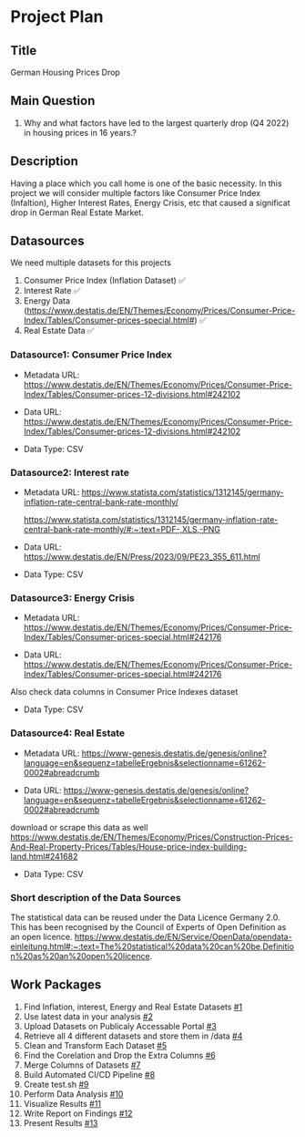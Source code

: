 # Project Plan

## Title
<!-- Give your project a short title. -->
German Housing Prices Drop

## Main Question

<!-- Think about one main question you want to answer based on the data. -->
1. Why and what factors have led to the largest quarterly drop (Q4 2022) in housing prices in 16 years.?

## Description

<!-- Describe your data science project in max. 200 words. Consider writing about why and how you attempt it. -->
Having a place which you call home is one of the basic necessity. In this project we will consider multiple factors like Consumer Price Index (Infaltion), Higher Interest Rates, Energy Crisis, etc that caused a significat drop in German Real Estate Market. 

## Datasources

<!-- Describe each datasources you plan to use in a section. Use the prefic "DatasourceX" where X is the id of the datasource. -->

We need multiple datasets for this projects

1. Consumer Price Index (Inflation Dataset) ✅
2. Interest Rate ✅
3. Energy Data (https://www.destatis.de/EN/Themes/Economy/Prices/Consumer-Price-Index/Tables/Consumer-prices-special.html#) ✅
4. Real Estate Data ✅

### Datasource1: Consumer Price Index
* Metadata URL: https://www.destatis.de/EN/Themes/Economy/Prices/Consumer-Price-Index/Tables/Consumer-prices-12-divisions.html#242102

* Data URL: https://www.destatis.de/EN/Themes/Economy/Prices/Consumer-Price-Index/Tables/Consumer-prices-12-divisions.html#242102

* Data Type: CSV

### Datasource2: Interest rate
* Metadata URL: https://www.statista.com/statistics/1312145/germany-inflation-rate-central-bank-rate-monthly/

    https://www.statista.com/statistics/1312145/germany-inflation-rate-central-bank-rate-monthly/#:~:text=PDF-,XLS,-PNG

* Data URL: https://www.destatis.de/EN/Press/2023/09/PE23_355_611.html

* Data Type: CSV

### Datasource3: Energy Crisis
* Metadata URL: https://www.destatis.de/EN/Themes/Economy/Prices/Consumer-Price-Index/Tables/Consumer-prices-special.html#242176


* Data URL: https://www.destatis.de/EN/Themes/Economy/Prices/Consumer-Price-Index/Tables/Consumer-prices-special.html#242176

Also check data columns in Consumer Price Indexes dataset


* Data Type: CSV

### Datasource4: Real Estate 
* Metadata URL: https://www-genesis.destatis.de/genesis/online?language=en&sequenz=tabelleErgebnis&selectionname=61262-0002#abreadcrumb

* Data URL: https://www-genesis.destatis.de/genesis/online?language=en&sequenz=tabelleErgebnis&selectionname=61262-0002#abreadcrumb

download or scrape this data as well https://www.destatis.de/EN/Themes/Economy/Prices/Construction-Prices-And-Real-Property-Prices/Tables/House-price-index-building-land.html#241682

* Data Type: CSV

### Short description of the Data Sources

The statistical data can be reused under the Data Licence Germany 2.0. This has been recognised by the Council of Experts of Open Definition as an open licence.
https://www.destatis.de/EN/Service/OpenData/opendata-einleitung.html#:~:text=The%20statistical%20data%20can%20be,Definition%20as%20an%20open%20licence.

## Work Packages

<!-- List of work packages ordered sequentially, each pointing to an issue with more details. -->

1. Find Inflation, interest, Energy and Real Estate Datasets [#1][i1]
2. Use latest data in your analysis [#2][i2]
3. Upload Datasets on Publicaly Accessable Portal [#3][i3]
4. Retrieve all 4 different datasets and store them in /data [#4][i4]
5. Clean and Transform Each Dataset [#5][i5]
6. Find the Corelation and Drop the Extra Columns [#6][i6]
7. Merge Columns of Datasets [#7][i7]
8. Build Automated CI/CD Pipeline [#8][i8]
9. Create test.sh [#9][i9]
10. Perform Data Analysis [#10][i10]
11. Visualize Results [#11][i11]
12. Write Report on Findings [#12][i12]
13. Present Results [#13][i13]

[i1]: https://github.com/tayyab5800/made-project-ws2324/issues/1
[i2]: https://github.com/tayyab5800/made-project-ws2324/issues/2
[i3]: https://github.com/tayyab5800/made-project-ws2324/issues/3
[i4]: https://github.com/tayyab5800/made-project-ws2324/issues/4
[i5]: https://github.com/tayyab5800/made-project-ws2324/issues/5
[i6]: https://github.com/tayyab5800/made-project-ws2324/issues/6
[i7]: https://github.com/tayyab5800/made-project-ws2324/issues/7
[i8]: https://github.com/tayyab5800/made-project-ws2324/issues/8
[i9]: https://github.com/tayyab5800/made-project-ws2324/issues/9
[i10]: https://github.com/tayyab5800/made-project-ws2324/issues/10
[i11]: https://github.com/tayyab5800/made-project-ws2324/issues/11
[i12]: https://github.com/tayyab5800/made-project-ws2324/issues/12
[i13]: https://github.com/tayyab5800/made-project-ws2324/issues/13
